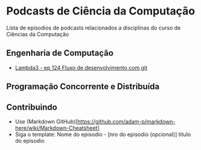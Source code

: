 # Podcasts de Ciência da Computação

Lista de episodios de podcasts relacionados a disciplinas do curso de Ciências da Computação

## Engenharia de Computação
- [Lambda3 - ep 124 Fluxo de desenvolvimento com git](https://www.lambda3.com.br/2019/01/lambda3-podcast-124-fluxo-de-desenvolvimento-com-git/)

## Programação Concorrente e Distribuída

## Contribuindo
- Use (Markdown GitHub)[https://github.com/adam-p/markdown-here/wiki/Markdown-Cheatsheet]
- Siga o template: Nome do episodio - [nro do episodio (opcional)] titulo do episodio
